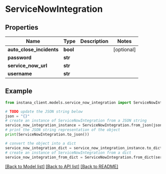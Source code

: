 # ServiceNowIntegration


## Properties

Name | Type | Description | Notes
------------ | ------------- | ------------- | -------------
**auto_close_incidents** | **bool** |  | [optional] 
**password** | **str** |  | 
**service_now_url** | **str** |  | 
**username** | **str** |  | 

## Example

```python
from instana_client.models.service_now_integration import ServiceNowIntegration

# TODO update the JSON string below
json = "{}"
# create an instance of ServiceNowIntegration from a JSON string
service_now_integration_instance = ServiceNowIntegration.from_json(json)
# print the JSON string representation of the object
print(ServiceNowIntegration.to_json())

# convert the object into a dict
service_now_integration_dict = service_now_integration_instance.to_dict()
# create an instance of ServiceNowIntegration from a dict
service_now_integration_from_dict = ServiceNowIntegration.from_dict(service_now_integration_dict)
```
[[Back to Model list]](../README.md#documentation-for-models) [[Back to API list]](../README.md#documentation-for-api-endpoints) [[Back to README]](../README.md)


